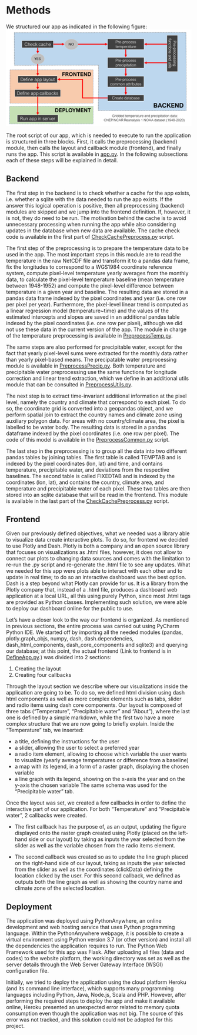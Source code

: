 # Methods

We structured our app as indicated in the following figure:
![alt text](figures/workflow.png?raw=true)

The root script of our app, which is needed to execute to run the application is structured in three blocks. First, it calls the preprocessing (backend) module, then calls the layout and callback module (frontend), and finally runs the app. This script is available in [app.py](https://github.com/carlesmila/GeotechClimateChange/blob/master/app.py). In the following subsections each of these steps will be explained in detail.

## Backend

The first step in the backend is to check whether a cache for the app exists, i.e. whether a sqlite with the data needed to run the app exists. If the answer this logical operation is positive, then all preprocessing (backend) modules are skipped and we jump into the frontend definition. If, however, it is not, they do need to be run. The motivation behind the cache is to avoid unnecessary processing when running the app while also considering updates in the database when new data are available. The cache check code is available in the first part of [CheckCachePreprocess.py](https://github.com/carlesmila/GeotechClimateChange/blob/master/CheckCachePreprocess.py) script.

The first step of the preprocessing is to prepare the temperature data to be used in the app. The most important steps in this module are to read the temperature in the raw NetCDF file and transform it to a pandas data frame, fix the longitudes to correspond to a WGS1984 coordinate reference system, compute pixel-level temperature yearly averages from the monthly data, to calculate the pixel-level temperature baseline (mean temperature between 1948-1952) and compute the pixel-level difference between temperature in a given year and baseline. The resulting data are stored in a pandas data frame indexed by the pixel coordinates and year (i.e. one row per pixel per year). Furthermore, the pixel-level linear trend is computed as a linear regression model (temperature~time) and the values of the estimated intercepts and slopes are saved in an additional pandas table indexed by the pixel coordinates (i.e. one row per pixel), although we did not use these data in the current version of the app. The module in charge of the temperature preprocessing is available in [PreprocessTemp.py](https://github.com/carlesmila/GeotechClimateChange/blob/master/PreprocessTemp.py). 

The same steps are also performed for precipitable water, except for the fact that yearly pixel-level sums were extracted for the monthly data rather than yearly pixel-based means. The precipatable water preprocessing module is available in [PreprocessPrecip.py](https://github.com/carlesmila/GeotechClimateChange/blob/master/PreprocessPrecip.py). Both temperature and precipitable water preprocessing use the same functions for longitude correction and linear trend extraction, which we define in an additional utils module that can be consulted in [PreprocessUtils.py](https://github.com/carlesmila/GeotechClimateChange/blob/master/PreprocessUtils.py).

The next step is to extract time-invariant additional information at the pixel level, namely the country and climate that correspond to each pixel. To do so, the coordinate grid is converted into a geopandas object, and we perform spatial join to extract the country names and climate zone using auxiliary polygon data. For areas with no country/climate area, the pixel is labelled to be water body. The resulting data is stored in a pandas dataframe indexed by the pixel coordinates (i.e. one row per pixel). The code of this model is available in the [PreprocessCommon.py](https://github.com/carlesmila/GeotechClimateChange/blob/master/PreprocessCommon.py) script.

The last step in the preprocessing is to group all the data into two different pandas tables by joining tables. The first table is called TEMPTAB and is indexed by the pixel coordinates (lon, lat) and time, and contains temperature, precipitable water, and deviations from the respective baselines. The second table is called FIXEDTAB and is indexed by the coordinates (lon, lat), and contains the country, climate area, and temperature and precipitable water of each pixel. These two tables are then stored into an sqlite database that will be read in the frontend. This module is available in the last part of the [CheckCachePreprocess.py](https://github.com/carlesmila/GeotechClimateChange/edit/master/documentation/methods.md) script.

## Frontend

Given our previously defined objectives, what we needed was a library able to visualize data create interactive plots. To do so, for frontend we decided to use Plotly and Dash.
Plotly is both a company and an open source library that focuses on visualizations as .html files, however, it does not allow to connect our plots to changing data sources and comes with the limitation to re-run the .py script and re-generate the .html file to see any updates. What we needed for this app were plots able to interact with each other and to update in real time; to do so an interactive dashboard was the best option. Dash is a step beyond what Plotly can provide for us. It is a library from the Plotly company that, instead of a .html file, produces a dashboard web application at a local URL, all this using purely Python, since most .html tags are provided as Python classes. Implementing such solution, we were able to deploy our dashboard online for the public to use.

Let’s have a closer look to the way our frontend is organized.
As mentioned in previous sections, the entire process was carried out using PyCharm Python IDE. We started off by importing all the needed modules (pandas, plotly.graph_objs, numpy, dash, dash.dependencies, dash_html_components, dash_core_components and sqlite3) and querying our database; at this point, the actual frontend (Link to frontend is in [DefineApp.py](https://github.com/carlesmila/GeotechClimateChange/blob/master/DefineApp.py).) was divided into 2 sections:

1.	Creating the layout
2.	Creating four callbacks

Through the layout section we describe where our visualizations inside the application are going to be. To do so, we defined html division using dash html components as well as more complex elements such as tabs, slider and radio items using dash core components.
Our layout is composed of three tabs (“Temperature”, “Precipitable water” and “About”), where the last one is defined by a simple markdown, while the first two have a more complex structure that we are now going to briefly explain.
Inside the “Temperature” tab, we inserted:

- a title, defining the instructions for the user
- a slider, allowing the user to select a preferred year
-	a radio item element, allowing to choose which variable the user wants to visualize (yearly average temperatures or difference from a baseline)
-	a map with its legend, in a form of a raster graph, displaying the chosen variable
-	a line graph with its legend, showing on the x-axis the year and on the y-axis the chosen variable
The same schema was used for the “Precipitable water” tab.

Once the layout was set, we created a few callbacks in order to define the interactive part of our application. For both “Temperature” and “Precipitable water”, 2 callbacks were created.

-	The first callback has the purpose of, as an output, updating the figure displayed onto the raster graph created using Plotly (placed on the left-hand side or our layout) by taking as inputs the year selected from the slider as well as the variable chosen from the radio items element.

-	The second callback was created so as to update the line graph placed on the right-hand side of our layout, taking as inputs the year selected from the slider as well as the coordinates (clickData) defining the location clicked by the user. For this second callback, we defined as outputs both the line graph as well as showing the country name and climate zone of the selected location.


## Deployment

The application was deployed using PythonAnywhere, an online development and web hosting service that uses Python programming language. Within the PythonAnywhere webpage, it is possible to create a virtual environment using Python version 3.7 (or other version) and install all the dependencies the application requires to run. The Python Web Framework used for this app was Flask. After uploading all files (data and codes) to the website platform, the working directory was set as well as the server details through the Web Server Gateway Interface (WSGI) configuration file.

Initially, we tried to deploy the application using the cloud platform Heroku (and its command line interface), which supports many programming languages including Python, Java, Node.js, Scala and PHP. However, after performing the required steps to deploy the app and make it available online, Heroku presented an unexpected error related to memory quota consumption even though the application was not big. The source of this error was not tracked, and this solution could not be adopted for this project.
